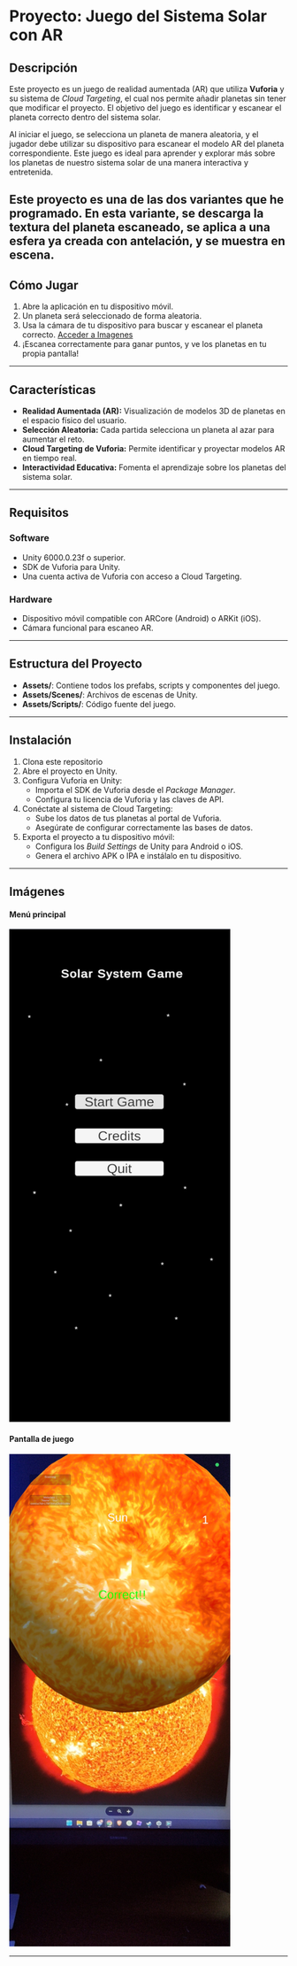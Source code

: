 # Proyecto: Juego del Sistema Solar con AR

## Descripción
Este proyecto es un juego de realidad aumentada (AR) que utiliza **Vuforia** y su sistema de *Cloud Targeting*, el cual nos permite añadir planetas sin tener que modificar el proyecto. El objetivo del juego es identificar y escanear el planeta correcto dentro del sistema solar.

Al iniciar el juego, se selecciona un planeta de manera aleatoria, y el jugador debe utilizar su dispositivo para escanear el modelo AR del planeta correspondiente. Este juego es ideal para aprender y explorar más sobre los planetas de nuestro sistema solar de una manera interactiva y entretenida.

Este proyecto es una de las dos variantes que he programado. En esta variante, se descarga la textura del planeta escaneado, se aplica a una esfera ya creada con antelación, y se muestra en escena.
---
## Cómo Jugar
1. Abre la aplicación en tu dispositivo móvil.
2. Un planeta será seleccionado de forma aleatoria.
3. Usa la cámara de tu dispositivo para buscar y escanear el planeta correcto.
   <a href="https://drive.google.com/drive/folders/1xhyuLGclJY2558psiMm5xvv1yv9SkUjZ?usp=sharing" target="_blank">Acceder a Imagenes</a>
5. ¡Escanea correctamente para ganar puntos, y ve los planetas en tu propia pantalla!

---
## Características
- **Realidad Aumentada (AR):** Visualización de modelos 3D de planetas en el espacio físico del usuario.
- **Selección Aleatoria:** Cada partida selecciona un planeta al azar para aumentar el reto.
- **Cloud Targeting de Vuforia:** Permite identificar y proyectar modelos AR en tiempo real.
- **Interactividad Educativa:** Fomenta el aprendizaje sobre los planetas del sistema solar.

---

## Requisitos

### Software
- Unity 6000.0.23f o superior.
- SDK de Vuforia para Unity.
- Una cuenta activa de Vuforia con acceso a Cloud Targeting.

### Hardware
- Dispositivo móvil compatible con ARCore (Android) o ARKit (iOS).
- Cámara funcional para escaneo AR.
---
## Estructura del Proyecto
- **Assets/**: Contiene todos los prefabs, scripts y componentes del juego.
- **Assets/Scenes/**: Archivos de escenas de Unity.
- **Assets/Scripts/**: Código fuente del juego.

---

## Instalación
1. Clona este repositorio
2. Abre el proyecto en Unity.
3. Configura Vuforia en Unity:
   - Importa el SDK de Vuforia desde el *Package Manager*.
   - Configura tu licencia de Vuforia y las claves de API.
4. Conéctate al sistema de Cloud Targeting:
   - Sube los datos de tus planetas al portal de Vuforia.
   - Asegúrate de configurar correctamente las bases de datos.
5. Exporta el proyecto a tu dispositivo móvil:
   - Configura los *Build Settings* de Unity para Android o iOS.
   - Genera el archivo APK o IPA e instálalo en tu dispositivo.

---





## Imágenes
#### Menú principal
<img src="./Screenshots/Menu.jpg" alt="Menú principal" width="400"/>

#### Pantalla de juego
<img src="./Screenshots/Game.jpg" alt="Pantalla de juego" width="400"/>

---
